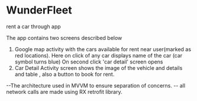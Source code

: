 # WunderFleet
rent a car through app

The app contains two screens described below
1. Google map activity with the cars available for rent near user(marked as red locations).
	Here on click of any car displays name of the car (car symbol turns blue)
	On second click 'car detail' screen opens
2. Car Detail Activity screen shows the image of the vehicle and details and table , also a button to book for rent.


--The architecture used in MVVM to ensure separation of concerns.
-- all network calls are made using RX retrofit library.


